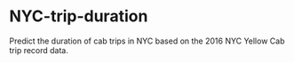 # NYC-trip-duration
Predict the duration of cab trips in NYC based on the 2016 NYC Yellow Cab trip record data.
